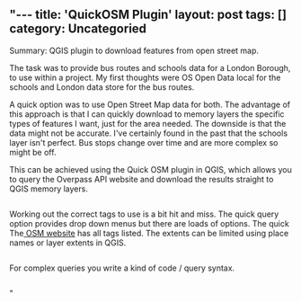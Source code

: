 "---
title: 'QuickOSM Plugin'
layout: post
tags: []
category: 
Uncategoried
---

<p>Summary: QGIS plugin to download features from open street map.</p>



<p>The task was to provide bus routes and schools data for a London Borough, to use within a project. My first thoughts were OS Open Data local for the schools and London data store for the bus routes. </p>



<p>A quick option was to use Open Street Map data for both. The advantage of this approach is that I can quickly download to memory layers the specific types of features I want, just for the area needed. The downside is that the data might not be accurate. I've certainly found in the past that the schools layer isn't perfect. Bus stops change over time and are more complex so might be off.</p>



<p> This can be achieved using the Quick OSM plugin in QGIS, which allows you to query the Overpass API website and download the results straight to QGIS memory layers.</p>


<!-- wp:image {""id"":527,""sizeSlug"":""large"",""linkDestination"":""media""} -->
<figure class=""wp-block-image size-large""><a href=""https://gisdriverslicence.files.wordpress.com/2021/01/image-3.png""><img src=""https://gisdriverslicence.files.wordpress.com/2021/01/image-3.png?w=1024"" alt="""" class=""wp-image-527"" /></a></figure>
<!-- /wp:image -->


<p>Working out the correct tags to use is a bit hit and miss.  The quick query option provides drop down menus but there are loads of options. The quick The<a href=""https://wiki.openstreetmap.org/wiki/Map_features#Route""> OSM website</a> has all tags listed. The extents can be limited using place names or layer extents in QGIS.</p>


<!-- wp:image {""id"":523,""sizeSlug"":""large"",""linkDestination"":""media""} -->
<figure class=""wp-block-image size-large""><a href=""https://wiki.openstreetmap.org/wiki/Map_features#Route""><img src=""https://gisdriverslicence.files.wordpress.com/2021/01/image-1.png?w=616"" alt="""" class=""wp-image-523"" /></a></figure>
<!-- /wp:image -->


<p>For complex queries you write a kind of code / query syntax.</p>


<!-- wp:image {""id"":525,""sizeSlug"":""large"",""linkDestination"":""media""} -->
<figure class=""wp-block-image size-large""><a href=""https://gisdriverslicence.files.wordpress.com/2021/01/image-2.png""><img src=""https://gisdriverslicence.files.wordpress.com/2021/01/image-2.png?w=1024"" alt="""" class=""wp-image-525"" /></a></figure>
<!-- /wp:image -->"
